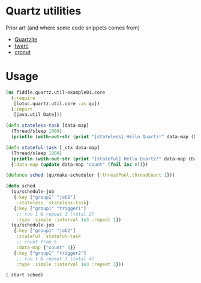# Quartz utilities

Prior art (and where some code snippets comes from)
- [Quartzite](https://github.com/michaelklishin/quartzite)
- [twarc](https://github.com/prepor/twarc)
- [cronut](https://github.com/factorhouse/cronut)

# Usage

```clojure
(ns fiddle.quartz.util-example01.core
  (:require
   [lotuc.quartz.util.core :as qu])
  (:import
   [java.util Date]))

(defn stateless-task [data-map]
  (Thread/sleep 1000)
  (println (with-out-str (print "[stateless] Hello Quartz!" data-map (Date.)))))

(defn stateful-task [_ctx data-map]
  (Thread/sleep 1000)
  (println (with-out-str (print "[stateful] Hello Quartz!" data-map (Date.))))
  {:data-map (update data-map "count" (fnil inc 0))})

(defonce sched (qu/make-scheduler {:threadPool.threadCount 1}))

(doto sched
  (qu/schedule-job
   {:key ["group1" "job1"]
    :stateless `stateless-task}
   {:key ["group1" "trigger1"]
    ;; run 1 & repeat 1 (total 2)
    :type :simple :interval 1e3 :repeat 1})
  (qu/schedule-job
   {:key ["group1" "job2"]
    :stateful `stateful-task
    ;; count from 5
    :data-map {"count" 5}}
   {:key ["group1" "trigger2"]
    ;; run 1 & repeat 3 (total 4)
    :type :simple :interval 1e3 :repeat 3}))

(.start sched)
```
